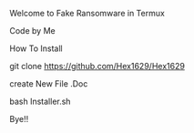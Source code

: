 Welcome to Fake Ransomware in Termux

Code by Me

How To Install

git clone https://github.com/Hex1629/Hex1629

create New File .Doc

bash Installer.sh

Bye!!
